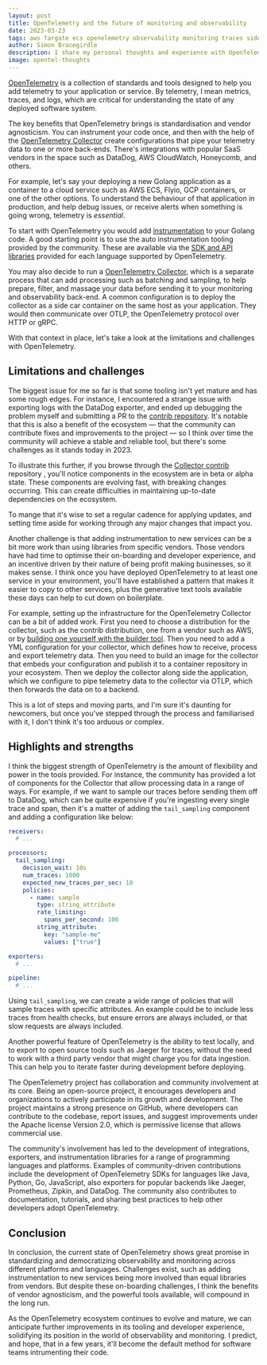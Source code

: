 ```yaml
---
layout: post
title: OpenTelemetry and the future of monitoring and observability
date: 2023-03-23
tags: aws fargate ecs openelemetry observability monitoring traces sidecar container
author: Simon Bracegirdle
description: I share my personal thoughts and experience with OpenTelemetry in 2023 — the benefits, limitations, and impact on monitoring and observability by this game-changing, vendor-agnostic framework.
image: opentel-thoughts
---
```


<!-- > What is OpenTelemetry, and why should people in the tech industry be interested in learning more about it? -->

[OpenTelemetry](https://opentelemetry.io/docs/) is a collection of standards and tools designed to help you add telemetry to your application or service. By telemetry, I mean metrics, traces, and logs, which are critical for understanding the state of any deployed software system.

<!-- > How has the development of OpenTelemetry impacted the monitoring and observability landscape, and what are its key benefits for developers and organizations? -->

The key benefits that OpenTelemetry brings is standardisation and vendor agnosticism. You can instrument your code once, and then with the help of the [OpenTelemetry Collector](https://github.com/open-telemetry/opentelemetry-collector) create configurations that pipe your telemetry data to one or more back-ends. There's integrations with popular SaaS vendors in the space such as DataDog, AWS CloudWatch, Honeycomb, and others.

<!-- > What are some common use cases for implementing OpenTelemetry, and how does it help developers gain insights into their applications' performance and reliability? -->

For example, let's say your deploying a new Golang application as a container to a cloud service such as AWS ECS, Flyio, GCP containers, or one of the other options. To understand the behaviour of that application in production, and help debug issues, or receive alerts when something is going wrong, telemetry is _essential_.

To start with OpenTelemetry you would add [instrumentation](https://opentelemetry.io/docs/instrumentation/) to your Golang code. A good starting point is to use the auto instrumentation tooling provided by the community. These are available via the [SDK and API libraries](https://opentelemetry.io/docs/instrumentation/) provided for each language supported by OpenTelemetry.

You may also decide to run a [OpenTelemetry Collector](https://github.com/open-telemetry/opentelemetry-collector), which is a separate process that can add processing such as batching and sampling, to help prepare, filter, and massage your data before sending it to your monitoring and observability back-end. A common configuration is to deploy the collector as a side car container on the same host as your application. They would then communicate over OTLP, the OpenTelemetry protocol over HTTP or gRPC.

With that context in place, let's take a look at the limitations and challenges with OpenTelemetry.

## Limitations and challenges

<!-- > What are some limitations or challenges developers might encounter when using OpenTelemetry, and how can they overcome these obstacles? -->

The biggest issue for me so far is that some tooling isn't yet mature and has some rough edges. For instance, I encountered a strange issue with exporting logs with the DataDog exporter, and ended up debugging the problem myself and submitting a PR to the [contrib repository](https://github.com/open-telemetry/opentelemetry-collector-contrib). It's notable that this is also a benefit of the ecosystem — that the community can contribute fixes and improvements to the project — so I think over time the community will achieve a stable and reliable tool, but there's some challenges as it stands today in 2023.

To illustrate this further, if you browse through the [Collector contrib](https://github.com/open-telemetry/opentelemetry-collector-contrib) repository , you'll notice components in the ecosystem are in beta or alpha state. These components are evolving fast, with breaking changes occurring. This can create difficulties in maintaining up-to-date dependencies on the ecosystem.

<!-- > With these limitations in mind, what strategies would you recommend for developers looking to stay on top of updates and improvements? -->

To mange that it's wise to set a regular cadence for applying updates, and setting time aside for working through any major changes that impact you.

Another challenge is that adding instrumentation to new services can be a bit more work than using libraries from specific vendors. Those vendors have had time to optimise their on-boarding and developer experience, and an incentive driven by their nature of being profit making businesses, so it makes sense. I think once you have deployed OpenTelemetry to at least one service in your environment, you'll have established a pattern that makes it easier to copy to other services, plus the generative text tools available these days can help to cut down on boilerplate.

For example, setting up the infrastructure for the OpenTelemetry Collector can be a bit of added work. First you need to choose a distribution for the collector, such as the contrib distribution, one from a vendor such as AWS, or by [building one yourself with the builder tool](https://opentelemetry.io/docs/collector/custom-collector/). Then you need to add a YML configuration for your collector, which defines how to receive, process and export telemetry data. Then you need to build an image for the collector that embeds your configuration and publish it to a container repository in your ecosystem. Then we deploy the collector along side the application, which we configure to pipe telemetry data to the collector via OTLP, which then forwards the data on to a backend.

This is a lot of steps and moving parts, and I'm sure it's daunting for newcomers, but once you've stepped through the process and familiarised with it, I don't think it's too arduous or complex.

## Highlights and strengths

<!-- > What are some of the most notable strengths of OpenTelemetry, and how do these strengths set it apart from other monitoring and observability solutions available in the market? -->

I think the biggest strength of OpenTelemetry is the amount of flexibility and power in the tools provided. For instance, the community has provided a lot of components for the Collector that allow processing data in a range of ways. For example, if we want to sample our traces before sending them off to DataDog, which can be quite expensive if you're ingesting every single trace and span, then it's a matter of adding the `tail_sampling` component and adding a configuration like below:

```yml
receivers:
  # ...

processors:
  tail_sampling:
    decision_wait: 10s
    num_traces: 1000
    expected_new_traces_per_sec: 10
    policies:
      - name: sample
        type: string_attribute
        rate_limiting:
          spans_per_second: 100
        string_attribute:
          key: "sample-me"
          values: ["true"]

exporters:
  # ...

pipeline:
  # ...
```

Using `tail_sampling`, we can create a wide range of policies that will sample traces with specific attributes. An example could be to include less traces from health checks, but ensure errors are always included, or that slow requests are always included.

Another powerful feature of OpenTelemetry is the ability to test locally, and to export to open source tools such as Jaeger for traces, without the need to work with a third party vendor that might charge you for data ingestion. This can help you to iterate faster during development before deploying.

<!-- > How does the OpenTelemetry project promote collaboration and community involvement, and what are some examples of how the community has contributed to its growth and success? -->

The OpenTelemetry project has collaboration and community involvement at its core. Being an open-source project, it encourages developers and organizations to actively participate in its growth and development. The project maintains a strong presence on GitHub, where developers can contribute to the codebase, report issues, and suggest improvements under the Apache license Version 2.0, which is permissive license that allows commercial use.

The community's involvement has led to the development of integrations, exporters, and instrumentation libraries for a range of programming languages and platforms. Examples of community-driven contributions include the development of OpenTelemetry SDKs for languages like Java, Python, Go, JavaScript, also exporters for popular backends like Jaeger, Prometheus, Zipkin, and DataDog. The community also contributes to documentation, tutorials, and sharing best practices to help other developers adopt OpenTelemetry.

## Conclusion

In conclusion, the current state of OpenTelemetry shows great promise in standardizing and democratizing observability and monitoring across different platforms and languages. Challenges exist, such as adding instrumentation to new services being more involved than equal libraries from vendors. But despite these on-boarding challenges, I think the benefits of vendor agnosticism, and the powerful tools available, will compound in the long run.

As the OpenTelemetry ecosystem continues to evolve and mature, we can anticipate further improvements in its tooling and developer experience, solidifying its position in the world of observability and monitoring. I predict, and hope, that in a few years, it'll become the default method for software teams intrumenting their code.
